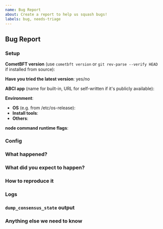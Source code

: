 ```yaml
---
name: Bug Report
about: Create a report to help us squash bugs!
labels: bug, needs-triage
---
```

<!--
Please fill in as much of the template below as you can.

If you have general questions, please create a new discussion:
https://github.com/cometbft/cometbft/discussions

Be ready for followup questions, and please respond in a timely manner. We might
ask you to provide additional logs and data (CometBFT & App).

-->

## Bug Report

### Setup

**CometBFT version** (use `cometbft version` or `git rev-parse --verify HEAD` if installed from source):

**Have you tried the latest version**: yes/no

**ABCI app** (name for built-in, URL for self-written if it's publicly available):

**Environment**:
- **OS** (e.g. from /etc/os-release):
- **Install tools**:
- **Others**:

**node command runtime flags**:

### Config

<!--

You can paste only the changes you've made.

-->

### What happened?

### What did you expect to happen?

### How to reproduce it

<!--

Provide a description here as minimally and precisely as possible as to how to
reproduce the issue. Ideally only using our kvstore application, as debugging
app chains is not within our team's scope.

-->

### Logs

<!--

Paste a small part showing an error (< 10 lines) or link a pastebin, gist, etc.
containing more of the log file).

-->

### `dump_consensus_state` output

<!--

Please provide the output from the `http://<ip>:<port>/dump_consensus_state` RPC
endpoint for consensus bugs.

-->

### Anything else we need to know

<!--

Is there any additional information not covered by the other sections that would
help us to triage/debug/fix this issue?

-->

